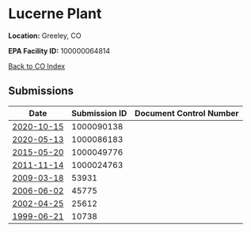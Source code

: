 # Lucerne Plant

**Location:** Greeley, CO

**EPA Facility ID:** 100000064814

[Back to CO Index](../../index.md)

## Submissions

| Date | Submission ID | Document Control Number |
|------|--------------|-------------------------|
| [2020-10-15](submissions/1000090138.md) | 1000090138 |  |
| [2020-05-13](submissions/1000086183.md) | 1000086183 |  |
| [2015-05-20](submissions/1000049776.md) | 1000049776 |  |
| [2011-11-14](submissions/1000024763.md) | 1000024763 |  |
| [2009-03-18](submissions/53931.md) | 53931 |  |
| [2006-06-02](submissions/45775.md) | 45775 |  |
| [2002-04-25](submissions/25612.md) | 25612 |  |
| [1999-06-21](submissions/10738.md) | 10738 |  |

